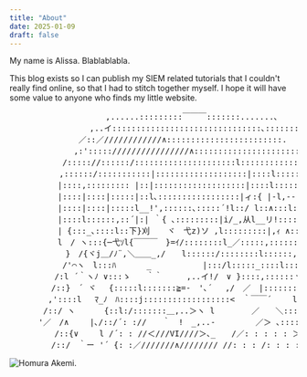 ```yaml
---
title: "About"
date: 2025-01-09
draft: false
---
```


My name is Alissa. Blablablabla.

This blog exists so I can publish my SIEM related tutorials that I couldn't really find online, so that I had to stitch together myself. I hope it will have some value to anyone who finds my little website.

<pre class="ascii-art">
　　　　　　　　　　　　,......:::::::::￣￣￣:::::::.......､
　　　　　　　　　　,..イ:::::::::::::::::::::::::::::::､:::::::::::::::::::＼
　　　　　　　　 ／::／////////////∧::::::::::::::::::::::::.
　 　 　 　 　 ,:':::::////////////////∧:::::::::::::::::::::::::..
　　　　　　 /::::://::::::/:::::::::::::::::::::l:::::::::::::::l::::::::::::,::::::::::::::,
　　　 　 　,::::::/:::::::::::|:::::::::::::::::::|::::l:::::l:::::: |::::::::::::|:::::::::::::::,
　　　　　　|::::,::::::::: |::|:::::::::::::::::::|::::l::::::,::::: |::::::::::::|::::::::::::::::,
　　　　　　|::::|::::|:::::|::l､:::::::::::::::::|ィ:{ |-l,--|-::､:::::!::::::::::::::::::,
　　　　　　|::::|::::|:::::l__!',::::::､:::::´!l::/ l::∧:::l::::::::::::l:::::::::::::::::::l
　　　　　　|::::l::::::,::´|:| ｀{ ､:::::::::|i/_,从l__リ!::::::::::ト-､:::::::::::::!
　　　　　　| {:::_､::::l::下}刈 　 ヾ　弋z)ソ ,l:::::::::|,ｨ ∧:::::::l::::l
　　　　　　l　/ ヽ:::{─弋ｿl{￣￣￣　}=ｲ/::::::::l_／:::::,:::::::::{
　　　　　　　}　/{ヾj＿/ﾉ¨,＼＿＿_,/　　l::::::/::::::::l::::::,::::::::::,
　　　　　　 /'⌒ヽ　l:::ﾊ 　 　 _　 　 　 　 |:::/l:::::_::::l:::::::,:::::::::.
　　　　　 /:l ´｀ヽﾉ ∨:::ゝ　　｀｀　　　,..イ!/　∨ }::::,::::::ヽ:::::::.
　　　 　 /::}　´ ヾ　 {:::::l:::::::≧=-　'､´ 　,/　／　|::::::::::::::::::::::::,
　 　 　 ,'::::l　 ﾏ_ﾉ　ﾊ::::j::::::::::::::::::<　｀￣￣´　　 l-､::::::::::::::::::::::,
　　 　 /::/ ヽ　　　 {::l:/:::::::＿,..＞ヽ l　　　　 ／　　＼::::::::::::::::::,
　　　 '／　/∧　　 |､/::/´: ://　　｀　!　_,..-　　　　　／＞ ､::::::::::.
　　　　　 /::{∨　　 l /´: : //＜///VI////＞､_　　/／: : : : : ＞ ､
　　　 　 /::/　｀ー '´ {: :／///////∧//////// //: : : /: : : : : : : :
</pre>

![Homura Akemi.](http://lh6.ggpht.com/-sEZvFEK-Deg/UG2Y8PGsoYI/AAAAAAACHBI/i1o56jy0IEQ/w700/madoka_magica_617.png)

